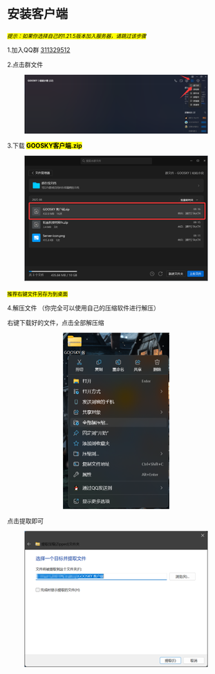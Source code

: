 # 安装客户端

<sub>_<mark style="color:$info;">提示：如果你选择自己的1.21.5版本加入服务器，请跳过该步骤</mark>_</sub>

1.加入QQ群    [311329512](https://qm.qq.com/q/yyzbJlmG9G)

2.点击群文件

<figure><img src="../.gitbook/assets/image (3).png" alt=""><figcaption></figcaption></figure>

3.下载  <mark style="color:$success;">**GOOSKY客户端.zip**</mark>

&#x20;

<figure><img src="../.gitbook/assets/image (1) (1).png" alt=""><figcaption></figcaption></figure>

<sub><mark style="color:$primary;">推荐右键文件另存为到桌面<mark style="color:$primary;"></sub>

4.解压文件 （你完全可以使用自己的压缩软件进行解压）

右键下载好的文件，点击全部解压缩

<div align="center"><figure><img src="../.gitbook/assets/image.png" alt="" width="246"><figcaption></figcaption></figure></div>

点击提取即可

<figure><img src="../.gitbook/assets/image (2).png" alt=""><figcaption></figcaption></figure>
